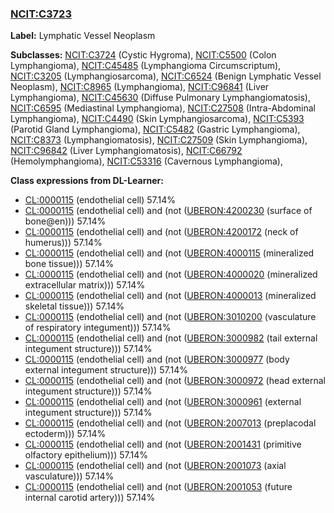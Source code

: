 
### [NCIT:C3723](http://purl.obolibrary.org/obo/NCIT_C3723)
**Label:** Lymphatic Vessel Neoplasm

**Subclasses:** [NCIT:C3724](http://purl.obolibrary.org/obo/NCIT_C3724) (Cystic Hygroma), [NCIT:C5500](http://purl.obolibrary.org/obo/NCIT_C5500) (Colon Lymphangioma), [NCIT:C45485](http://purl.obolibrary.org/obo/NCIT_C45485) (Lymphangioma Circumscriptum), [NCIT:C3205](http://purl.obolibrary.org/obo/NCIT_C3205) (Lymphangiosarcoma), [NCIT:C6524](http://purl.obolibrary.org/obo/NCIT_C6524) (Benign Lymphatic Vessel Neoplasm), [NCIT:C8965](http://purl.obolibrary.org/obo/NCIT_C8965) (Lymphangioma), [NCIT:C96841](http://purl.obolibrary.org/obo/NCIT_C96841) (Liver Lymphangioma), [NCIT:C45630](http://purl.obolibrary.org/obo/NCIT_C45630) (Diffuse Pulmonary Lymphangiomatosis), [NCIT:C6595](http://purl.obolibrary.org/obo/NCIT_C6595) (Mediastinal Lymphangioma), [NCIT:C27508](http://purl.obolibrary.org/obo/NCIT_C27508) (Intra-Abdominal Lymphangioma), [NCIT:C4490](http://purl.obolibrary.org/obo/NCIT_C4490) (Skin Lymphangiosarcoma), [NCIT:C5393](http://purl.obolibrary.org/obo/NCIT_C5393) (Parotid Gland Lymphangioma), [NCIT:C5482](http://purl.obolibrary.org/obo/NCIT_C5482) (Gastric Lymphangioma), [NCIT:C8373](http://purl.obolibrary.org/obo/NCIT_C8373) (Lymphangiomatosis), [NCIT:C27509](http://purl.obolibrary.org/obo/NCIT_C27509) (Skin Lymphangioma), [NCIT:C96842](http://purl.obolibrary.org/obo/NCIT_C96842) (Liver Lymphangiomatosis), [NCIT:C66792](http://purl.obolibrary.org/obo/NCIT_C66792) (Hemolymphangioma), [NCIT:C53316](http://purl.obolibrary.org/obo/NCIT_C53316) (Cavernous Lymphangioma), 

**Class expressions from DL-Learner:**

- [CL:0000115](http://purl.obolibrary.org/obo/CL_0000115) (endothelial cell) 57.14%
- [CL:0000115](http://purl.obolibrary.org/obo/CL_0000115) (endothelial cell) and (not ([UBERON:4200230](http://purl.obolibrary.org/obo/UBERON_4200230) (surface of bone@en))) 57.14%
- [CL:0000115](http://purl.obolibrary.org/obo/CL_0000115) (endothelial cell) and (not ([UBERON:4200172](http://purl.obolibrary.org/obo/UBERON_4200172) (neck of humerus))) 57.14%
- [CL:0000115](http://purl.obolibrary.org/obo/CL_0000115) (endothelial cell) and (not ([UBERON:4000115](http://purl.obolibrary.org/obo/UBERON_4000115) (mineralized bone tissue))) 57.14%
- [CL:0000115](http://purl.obolibrary.org/obo/CL_0000115) (endothelial cell) and (not ([UBERON:4000020](http://purl.obolibrary.org/obo/UBERON_4000020) (mineralized extracellular matrix))) 57.14%
- [CL:0000115](http://purl.obolibrary.org/obo/CL_0000115) (endothelial cell) and (not ([UBERON:4000013](http://purl.obolibrary.org/obo/UBERON_4000013) (mineralized skeletal tissue))) 57.14%
- [CL:0000115](http://purl.obolibrary.org/obo/CL_0000115) (endothelial cell) and (not ([UBERON:3010200](http://purl.obolibrary.org/obo/UBERON_3010200) (vasculature of respiratory integument))) 57.14%
- [CL:0000115](http://purl.obolibrary.org/obo/CL_0000115) (endothelial cell) and (not ([UBERON:3000982](http://purl.obolibrary.org/obo/UBERON_3000982) (tail external integument structure))) 57.14%
- [CL:0000115](http://purl.obolibrary.org/obo/CL_0000115) (endothelial cell) and (not ([UBERON:3000977](http://purl.obolibrary.org/obo/UBERON_3000977) (body external integument structure))) 57.14%
- [CL:0000115](http://purl.obolibrary.org/obo/CL_0000115) (endothelial cell) and (not ([UBERON:3000972](http://purl.obolibrary.org/obo/UBERON_3000972) (head external integument structure))) 57.14%
- [CL:0000115](http://purl.obolibrary.org/obo/CL_0000115) (endothelial cell) and (not ([UBERON:3000961](http://purl.obolibrary.org/obo/UBERON_3000961) (external integument structure))) 57.14%
- [CL:0000115](http://purl.obolibrary.org/obo/CL_0000115) (endothelial cell) and (not ([UBERON:2007013](http://purl.obolibrary.org/obo/UBERON_2007013) (preplacodal ectoderm))) 57.14%
- [CL:0000115](http://purl.obolibrary.org/obo/CL_0000115) (endothelial cell) and (not ([UBERON:2001431](http://purl.obolibrary.org/obo/UBERON_2001431) (primitive olfactory epithelium))) 57.14%
- [CL:0000115](http://purl.obolibrary.org/obo/CL_0000115) (endothelial cell) and (not ([UBERON:2001073](http://purl.obolibrary.org/obo/UBERON_2001073) (axial vasculature))) 57.14%
- [CL:0000115](http://purl.obolibrary.org/obo/CL_0000115) (endothelial cell) and (not ([UBERON:2001053](http://purl.obolibrary.org/obo/UBERON_2001053) (future internal carotid artery))) 57.14%


